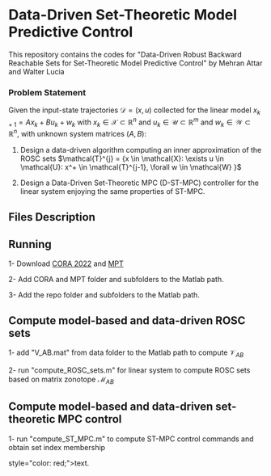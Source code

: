 # Data-Driven Set-Theoretic Model Predictive Control

This repository contains the codes for "Data-Driven Robust Backward Reachable Sets for Set-Theoretic Model Predictive Control"
by Mehran Attar and Walter Lucia

### Problem Statement
Given the input-state trajectories $\mathcal{D}=(x,u)$ collected for the linear model $x_{k+1} = Ax_k + Bu_k + w_k$ with $x_k \in \mathcal{X} \subset \mathbb{R}^n$ and $u_k \in \mathcal{U}\subset \mathbb{R}^m$ and $w_k \in \mathcal{W} \subset \mathbb{R}^n$, with unknown system matrices $(A,B):$

1. Design a data-driven algorithm computing an inner approximation of the ROSC sets $\mathcal{T}^{j} = {x \in \mathcal{X}: \exists u \in \mathcal{U}: x^+ \in \mathcal{T}^{j-1}, \forall w \in \mathcal{W} \}$
	
2. Design a Data-Driven Set-Theoretic MPC (D-ST-MPC) controller for the linear system enjoying the same properties of ST-MPC. 

## Files Description


## Running
1- Download [CORA 2022](https://tumcps.github.io/CORA/) and [MPT](https://www.mpt3.org/)

2- Add CORA and MPT folder and subfolders to the Matlab path.

3- Add the repo folder and subfolders to the Matlab path.


## Compute model-based and data-driven ROSC sets
1- add "V_AB.mat" from data folder to the Matlab path to compute $\mathcal{V}_{AB}$ 

2- run "compute_ROSC_sets.m" for linear system to compute ROSC sets based on matrix zonotope $\mathcal{M}_{AB}$

## Compute model-based and data-driven set-theoretic MPC control 

1- run "compute_ST_MPC.m" to compute ST-MPC control commands and obtain set index membership





style="color: red;">text</span>.
